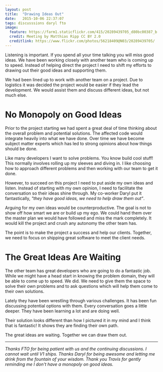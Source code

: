 ```yaml
---
layout: post
title:  "Drawing Ideas Out"
date:   2015-10-06 22:37:07
tags: discusssions daryl fto
image:
  feature: https://farm1.staticflickr.com/415/20289439705_d80bc00387_b.jpg
  credit: Meeting by Matthias Ripp CC BY 2.0
  creditlink: https://www.flickr.com/photos/56218409@N03/20289439705/
---
```


Listening is important. If you spend all your time talking you will miss good
ideas. We have been working closely with another team who is coming up to
speed. Instead of helping direct the project I need to shift my efforts to
drawing out their good ideas and supporting them.

We had been lined up to work with another team on a project. Due to logistics it was
decided the project would be easier if they lead the development.
We would assist them and discuss different ideas, but not much else.

No Monopoly on Good Ideas
===============================================================================

Prior to the project starting we had spent a great deal of time thinking about
the overall problem and potential solutions. The affected code would integrate
heavily into what we have done. Over time we have become subject matter experts
which has led to strong opinions about how things should be done.

Like many developers I want to solve problems. You know build cool stuff! This
normally involves rolling up my sleeves and diving in. I like choosing how to
approach different problems and then working with our team to get it done.

However, to succeed on this project I need to put aside my own ideas and
listen. Instead of starting with my own opinion, I need to facilitate the
conversation so their ideas shine through. My co-worker Daryl put it
fantastically, *"they have good ideas, we need to help draw them out"*.

Arguing for my own ideas would be counterproductive. The goal is not to show
off how smart we are or build up my ego. We could hand them over the master
plan we would have followed and miss the mark completely. It would
kill the project and crush any autonomy the other team has.

The point is to make the project a success and help our clients. Together, we
need to focus on shipping great software to meet the client needs.

The Great Ideas Are Waiting
===============================================================================

The other team has great developers who are going to do a fantastic job. While
we might have a head start in knowing the problem domain, they will be able to
come up to speed. We did. We need to give them the space to solve their own
problems and to ask questions which will help them come to their own
solutions.

Lately they have been wrestling through various challenges. It has been fun
discussing potential options with them. Every conversation goes a little
deeper. They have been learning a lot and are doing well.

Their solution looks different than how I pictured it in my mind and I think
that is fantastic! It shows they are finding their own path.

The great ideas are waiting. Together we can draw them out.

<hr />

*Thanks FTO for being patient with us and the continuing discussions. I cannot
wait until V1 ships. Thanks Daryl for being awesome and letting me drink from
the fountain of your wisdom. Thank you Travis for gently reminding me I don't
have a monopoly on good ideas.*
